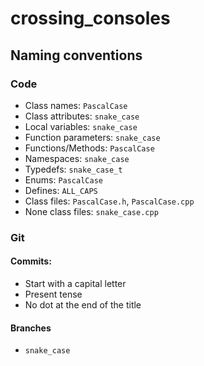 # crossing_consoles

## Naming conventions

### Code

- Class names: `PascalCase`
- Class attributes: `snake_case`
- Local variables: `snake_case`
- Function parameters: `snake_case`
- Functions/Methods: `PascalCase`
- Namespaces: `snake_case`
- Typedefs: `snake_case_t`
- Enums: `PascalCase`
- Defines: `ALL_CAPS`
- Class files: `PascalCase.h`, `PascalCase.cpp`
- None class files: `snake_case.cpp`

### Git

#### Commits:

- Start with a capital letter
- Present tense
- No dot at the end of the title

#### Branches

- `snake_case`
